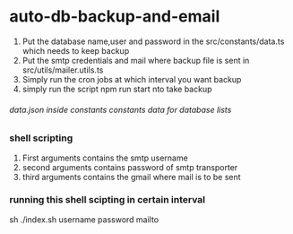 # auto-db-backup-and-email

1. Put the database name,user and password in the src/constants/data.ts which needs to keep backup
2. Put the smtp credentials and mail where backup file is sent in src/utils/mailer.utils.ts
3. Simply run the cron jobs at which interval you want backup
4. simply run the script npm run start nto take backup

###### data.json inside constants constants data for database lists

### shell scripting

1. First arguments contains the smtp username
2. second arguments contains password of smtp transporter
3. third arguments contains the gmail where mail is to be sent

### running this shell scipting in certain interval

sh ./index.sh username password mailto
